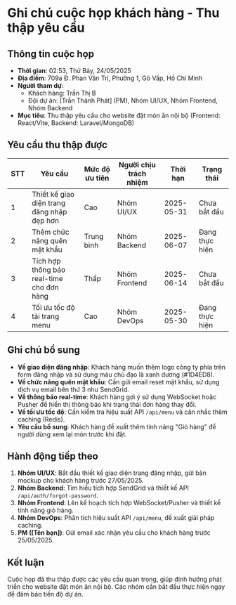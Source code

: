 # Ghi chú cuộc họp khách hàng - Thu thập yêu cầu

## Thông tin cuộc họp
- **Thời gian**: 02:53, Thứ Bảy, 24/05/2025  
- **Địa điểm**: 709a Đ. Phan Văn Trị, Phường 1, Gò Vấp, Hồ Chí Minh
- **Người tham dự**:  
  - Khách hàng:  Trần Thị B
  - Đội dự án: [Trần Thành Phát] (PM), Nhóm UI/UX, Nhóm Frontend, Nhóm Backend  
- **Mục tiêu**: Thu thập yêu cầu cho website đặt món ăn nội bộ (Frontend: React/Vite, Backend: Laravel/MongoDB)

## Yêu cầu thu thập được

| STT | Yêu cầu                          | Mức độ ưu tiên | Người chịu trách nhiệm | Thời hạn    | Trạng thái      |
|-----|----------------------------------|----------------|------------------------|-------------|-----------------|
| 1   | Thiết kế giao diện trang đăng nhập đẹp hơn | Cao            | Nhóm UI/UX             | 2025-05-31  | Chưa bắt đầu    |
| 2   | Thêm chức năng quên mật khẩu      | Trung bình     | Nhóm Backend           | 2025-06-07  | Đang thực hiện  |
| 3   | Tích hợp thông báo real-time cho đơn hàng | Thấp           | Nhóm Frontend          | 2025-06-14  | Chưa bắt đầu    |
| 4   | Tối ưu tốc độ tải trang menu      | Cao            | Nhóm DevOps            | 2025-05-30  | Đang thực hiện  |

## Ghi chú bổ sung
- **Về giao diện đăng nhập**: Khách hàng muốn thêm logo công ty phía trên form đăng nhập và sử dụng màu chủ đạo là xanh dương (#1D4ED8).  
- **Về chức năng quên mật khẩu**: Cần gửi email reset mật khẩu, sử dụng dịch vụ email bên thứ 3 như SendGrid.  
- **Về thông báo real-time**: Khách hàng gợi ý sử dụng WebSocket hoặc Pusher để hiển thị thông báo khi trạng thái đơn hàng thay đổi.  
- **Về tối ưu tốc độ**: Cần kiểm tra hiệu suất API `/api/menu` và cân nhắc thêm caching (Redis).  
- **Yêu cầu bổ sung**: Khách hàng đề xuất thêm tính năng "Giỏ hàng" để người dùng xem lại món trước khi đặt.  

## Hành động tiếp theo
1. **Nhóm UI/UX**: Bắt đầu thiết kế giao diện trang đăng nhập, gửi bản mockup cho khách hàng trước 27/05/2025.  
2. **Nhóm Backend**: Tìm hiểu tích hợp SendGrid và thiết kế API `/api/auth/forgot-password`.  
3. **Nhóm Frontend**: Lên kế hoạch tích hợp WebSocket/Pusher và thiết kế tính năng giỏ hàng.  
4. **Nhóm DevOps**: Phân tích hiệu suất API `/api/menu`, đề xuất giải pháp caching.  
5. **PM ([Tên bạn])**: Gửi email xác nhận yêu cầu cho khách hàng trước 25/05/2025.

## Kết luận
Cuộc họp đã thu thập được các yêu cầu quan trọng, giúp định hướng phát triển cho website đặt món ăn nội bộ. Các nhóm cần bắt đầu thực hiện ngay để đảm bảo tiến độ dự án.